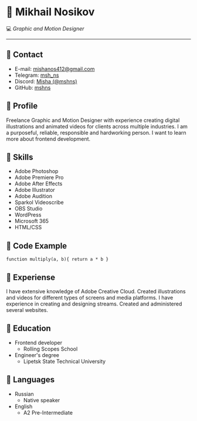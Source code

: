 # :open_file_folder: **Mikhail Nosikov**
:computer: *Graphic and Motion Designer*

---

## :pushpin: Contact
* E-mail: mishanos412@gmail.com
* Telegram: [msh_ns](https://t.me/msh_ns "Telegram")
* Discord: [Misha (@mshns)](https://discordapp.com/users/mishanos#6940 "Discord")
* GitHub: [mshns](https://github.com/mshns "GitHub")

## :pushpin: Profile
Freelance Graphic and Motion Designer with experience creating digital illustrations and animated videos for clients across multiple industries. I am a purposeful, reliable, responsible and hardworking person. I want to learn more about frontend development.

## :pushpin: Skills
* Adobe Photoshop
* Adobe Premiere Pro
* Adobe After Effects
* Adobe Illustrator
* Adobe Audition
* Sparkol Videoscribe
* OBS Studio
* WordPress
* Microsoft 365
* HTML/CSS

## :pushpin: Code Example
`function multiply(a, b){
  return a * b
}`

## :pushpin: Experiense
I have extensive knowledge of Adobe Creative Cloud. Created illustrations and videos for different types of screens and media platforms. I have experience in creating and designing streams. Created and administered several websites.

   ## :pushpin: Education
* Frontend developer
   * Rolling Scopes School
* Engineer's degree
   * Lipetsk State Technical University

## :pushpin: Languages
* Russian
   * Native speaker
* English
   * A2 Pre-Intermediate